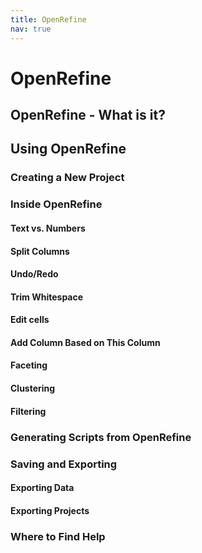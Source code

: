 ```yaml
---
title: OpenRefine
nav: true
---
```


# OpenRefine

## OpenRefine - What is it?

## Using OpenRefine

### Creating a New Project

### Inside OpenRefine

#### Text vs. Numbers

#### Split Columns

#### Undo/Redo

#### Trim Whitespace

#### Edit cells

#### Add Column Based on This Column

#### Faceting

#### Clustering

#### Filtering

### Generating Scripts from OpenRefine

### Saving and Exporting

  #### Exporting Data
  #### Exporting Projects

### Where to Find Help
